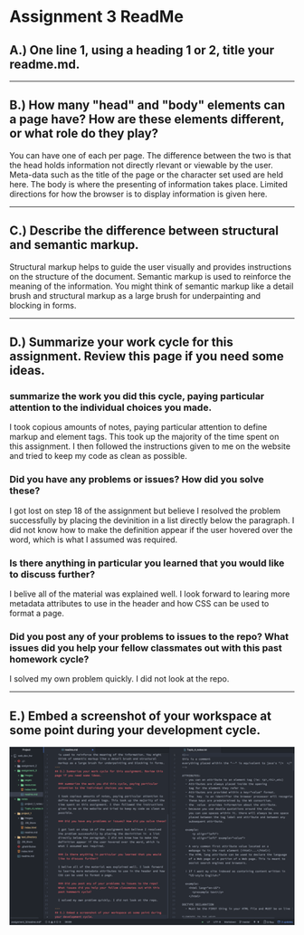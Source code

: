 # Assignment 3 ReadMe

## A.) One line 1, using a heading 1 or 2, title your readme.md.
---
## B.) How many "head" and "body" elements can a page have? How are these elements different, or what role do they play?

  You can have one of each per page. The difference between the two is that the head holds information not directly rlevant or viewable by the user. Meta-data such as the title of the page or the character set used are held here. The body is where the presenting of information takes place. Limited directions for how the browser is to display information is given here.

---
## C.) Describe the difference between structural and semantic markup.

  Structural markup helps to guide the user visually and provides instructions on the structure of the document. Semantic markup is used to reinforce the meaning of the information. You might think of semantic markup like a detail brush and structural markup as a large brush for underpainting and blocking in forms.
  
---
## D.) Summarize your work cycle for this assignment. Review this page if you need some ideas.

  ### summarize the work you did this cycle, paying particular attention to the individual choices you made.

  I took copious amounts of notes, paying particular attention to define markup and element tags. This took up the majority of the time spent on this assignment. I then followed the instructions given to me on the website and tried to keep my code as clean as possible.

  ### Did you have any problems or issues? How did you solve these?

  I got lost on step 18 of the assignment but believe I resolved the problem successfully by placing the devinition in  a list directly below the paragraph. I did not know how to make the definition appear if the user hovered over the word, which is what I assumed was required.

  ### Is there anything in particular you learned that you would like to discuss further?

  I belive all of the material was explained well. I look forward to learing more metadata attributes to use in the header and how CSS can be used to format a page.

  ### Did you post any of your problems to issues to the repo? What issues did you help your fellow classmates out with this past homework cycle?

  I solved my own problem quickly. I did not look at the repo.

---
## E.) Embed a screenshot of your workspace at some point during your development cycle.

![screenshot](./images/assignment_3_screenshot.jpg)
